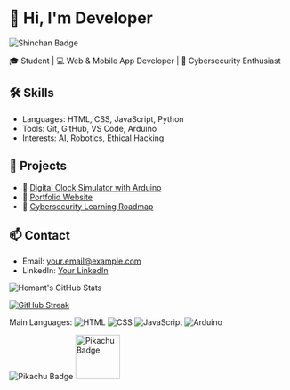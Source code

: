 # 👋 Hi, I'm Developer



![Shinchan Badge](https://raw.githubusercontent.com/redteamcs11/Badge/refs/heads/main/abzsy3tgy.webp)

🎓 Student | 💻 Web & Mobile App Developer | 🔐 Cybersecurity Enthusiast

## 🛠️ Skills
- Languages: HTML, CSS, JavaScript, Python
- Tools: Git, GitHub, VS Code, Arduino
- Interests: AI, Robotics, Ethical Hacking

## 📂 Projects
- 🔹 [Digital Clock Simulator with Arduino](link)
- 🔹 [Portfolio Website](link)
- 🔹 [Cybersecurity Learning Roadmap](link)

## 📫 Contact
- Email: your.email@example.com
- LinkedIn: [Your LinkedIn](link)




![Hemant's GitHub Stats](https://github-readme-stats.vercel.app/api?username=redteamcs11&show_icons=true&theme=radical)



[![GitHub Streak](https://streak-stats.demolab.com/?user=redteamcs11&theme=highcontrast)](https://git.io/streak-stats)


Main Languages:
![HTML](https://img.shields.io/badge/-HTML5-E34F26?style=flat&logo=html5&logoColor=white)
![CSS](https://img.shields.io/badge/-CSS3-1572B6?style=flat&logo=css3)
![JavaScript](https://img.shields.io/badge/-JavaScript-F7DF1E?style=flat&logo=javascript&logoColor=black)
![Arduino](https://img.shields.io/badge/-Arduino-00979D?style=flat&logo=arduino&logoColor=white)


![Pikachu Badge](https://raw.githubusercontent.com/PokeAPI/sprites/master/sprites/pokemon/25.png)
<a href="https://github.com/redteamcs11">
  <img src="https://raw.githubusercontent.com/PokeAPI/sprites/master/sprites/pokemon/25.png" width="80" alt="Pikachu Badge"/>
</a>
